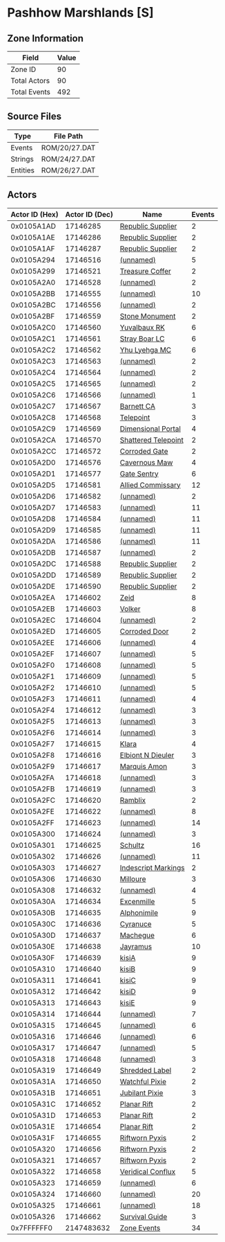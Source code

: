 # Pashhow Marshlands [S]

## Zone Information

| Field        |   Value |
|--------------|---------|
| Zone ID      |      90 |
| Total Actors |      90 |
| Total Events |     492 |

## Source Files

| Type     | File Path     |
|----------|---------------|
| Events   | ROM/20/27.DAT |
| Strings  | ROM/24/27.DAT |
| Entities | ROM/26/27.DAT |

## Actors

| Actor ID (Hex)   |   Actor ID (Dec) | Name                                                           |   Events |
|------------------|------------------|----------------------------------------------------------------|----------|
| 0x0105A1AD       |         17146285 | [Republic Supplier](./17146285%20-%20Republic%20Supplier/)     |        2 |
| 0x0105A1AE       |         17146286 | [Republic Supplier](./17146286%20-%20Republic%20Supplier/)     |        2 |
| 0x0105A1AF       |         17146287 | [Republic Supplier](./17146287%20-%20Republic%20Supplier/)     |        2 |
| 0x0105A294       |         17146516 | [(unnamed)](./17146516/)                                       |        5 |
| 0x0105A299       |         17146521 | [Treasure Coffer](./17146521%20-%20Treasure%20Coffer/)         |        2 |
| 0x0105A2A0       |         17146528 | [(unnamed)](./17146528/)                                       |        2 |
| 0x0105A2BB       |         17146555 | [(unnamed)](./17146555/)                                       |       10 |
| 0x0105A2BC       |         17146556 | [(unnamed)](./17146556/)                                       |        2 |
| 0x0105A2BF       |         17146559 | [Stone Monument](./17146559%20-%20Stone%20Monument/)           |        2 |
| 0x0105A2C0       |         17146560 | [Yuvalbaux RK](./17146560%20-%20Yuvalbaux%20RK/)               |        6 |
| 0x0105A2C1       |         17146561 | [Stray Boar LC](./17146561%20-%20Stray%20Boar%20LC/)           |        6 |
| 0x0105A2C2       |         17146562 | [Yhu Lyehga MC](./17146562%20-%20Yhu%20Lyehga%20MC/)           |        6 |
| 0x0105A2C3       |         17146563 | [(unnamed)](./17146563/)                                       |        2 |
| 0x0105A2C4       |         17146564 | [(unnamed)](./17146564/)                                       |        2 |
| 0x0105A2C5       |         17146565 | [(unnamed)](./17146565/)                                       |        2 |
| 0x0105A2C6       |         17146566 | [(unnamed)](./17146566/)                                       |        1 |
| 0x0105A2C7       |         17146567 | [Barnett CA](./17146567%20-%20Barnett%20CA/)                   |        3 |
| 0x0105A2C8       |         17146568 | [Telepoint](./17146568%20-%20Telepoint/)                       |        3 |
| 0x0105A2C9       |         17146569 | [Dimensional Portal](./17146569%20-%20Dimensional%20Portal/)   |        4 |
| 0x0105A2CA       |         17146570 | [Shattered Telepoint](./17146570%20-%20Shattered%20Telepoint/) |        2 |
| 0x0105A2CC       |         17146572 | [Corroded Gate](./17146572%20-%20Corroded%20Gate/)             |        2 |
| 0x0105A2D0       |         17146576 | [Cavernous Maw](./17146576%20-%20Cavernous%20Maw/)             |        4 |
| 0x0105A2D1       |         17146577 | [Gate Sentry](./17146577%20-%20Gate%20Sentry/)                 |        6 |
| 0x0105A2D5       |         17146581 | [Allied Commissary](./17146581%20-%20Allied%20Commissary/)     |       12 |
| 0x0105A2D6       |         17146582 | [(unnamed)](./17146582/)                                       |        2 |
| 0x0105A2D7       |         17146583 | [(unnamed)](./17146583/)                                       |       11 |
| 0x0105A2D8       |         17146584 | [(unnamed)](./17146584/)                                       |       11 |
| 0x0105A2D9       |         17146585 | [(unnamed)](./17146585/)                                       |       11 |
| 0x0105A2DA       |         17146586 | [(unnamed)](./17146586/)                                       |       11 |
| 0x0105A2DB       |         17146587 | [(unnamed)](./17146587/)                                       |        2 |
| 0x0105A2DC       |         17146588 | [Republic Supplier](./17146588%20-%20Republic%20Supplier/)     |        2 |
| 0x0105A2DD       |         17146589 | [Republic Supplier](./17146589%20-%20Republic%20Supplier/)     |        2 |
| 0x0105A2DE       |         17146590 | [Republic Supplier](./17146590%20-%20Republic%20Supplier/)     |        2 |
| 0x0105A2EA       |         17146602 | [Zeid](./17146602%20-%20Zeid/)                                 |        8 |
| 0x0105A2EB       |         17146603 | [Volker](./17146603%20-%20Volker/)                             |        8 |
| 0x0105A2EC       |         17146604 | [(unnamed)](./17146604/)                                       |        2 |
| 0x0105A2ED       |         17146605 | [Corroded Door](./17146605%20-%20Corroded%20Door/)             |        2 |
| 0x0105A2EE       |         17146606 | [(unnamed)](./17146606/)                                       |        4 |
| 0x0105A2EF       |         17146607 | [(unnamed)](./17146607/)                                       |        5 |
| 0x0105A2F0       |         17146608 | [(unnamed)](./17146608/)                                       |        5 |
| 0x0105A2F1       |         17146609 | [(unnamed)](./17146609/)                                       |        5 |
| 0x0105A2F2       |         17146610 | [(unnamed)](./17146610/)                                       |        5 |
| 0x0105A2F3       |         17146611 | [(unnamed)](./17146611/)                                       |        4 |
| 0x0105A2F4       |         17146612 | [(unnamed)](./17146612/)                                       |        3 |
| 0x0105A2F5       |         17146613 | [(unnamed)](./17146613/)                                       |        3 |
| 0x0105A2F6       |         17146614 | [(unnamed)](./17146614/)                                       |        3 |
| 0x0105A2F7       |         17146615 | [Klara](./17146615%20-%20Klara/)                               |        4 |
| 0x0105A2F8       |         17146616 | [Elbiont N Dieuler](./17146616%20-%20Elbiont%20N%20Dieuler/)   |        3 |
| 0x0105A2F9       |         17146617 | [Marquis Amon](./17146617%20-%20Marquis%20Amon/)               |        3 |
| 0x0105A2FA       |         17146618 | [(unnamed)](./17146618/)                                       |        3 |
| 0x0105A2FB       |         17146619 | [(unnamed)](./17146619/)                                       |        3 |
| 0x0105A2FC       |         17146620 | [Ramblix](./17146620%20-%20Ramblix/)                           |        2 |
| 0x0105A2FE       |         17146622 | [(unnamed)](./17146622/)                                       |        8 |
| 0x0105A2FF       |         17146623 | [(unnamed)](./17146623/)                                       |       14 |
| 0x0105A300       |         17146624 | [(unnamed)](./17146624/)                                       |        3 |
| 0x0105A301       |         17146625 | [Schultz](./17146625%20-%20Schultz/)                           |       16 |
| 0x0105A302       |         17146626 | [(unnamed)](./17146626/)                                       |       11 |
| 0x0105A303       |         17146627 | [Indescript Markings](./17146627%20-%20Indescript%20Markings/) |        2 |
| 0x0105A306       |         17146630 | [Milloure](./17146630%20-%20Milloure/)                         |        3 |
| 0x0105A308       |         17146632 | [(unnamed)](./17146632/)                                       |        4 |
| 0x0105A30A       |         17146634 | [Excenmille](./17146634%20-%20Excenmille/)                     |        5 |
| 0x0105A30B       |         17146635 | [Alphonimile](./17146635%20-%20Alphonimile/)                   |        9 |
| 0x0105A30C       |         17146636 | [Cyranuce](./17146636%20-%20Cyranuce/)                         |        5 |
| 0x0105A30D       |         17146637 | [Machegue](./17146637%20-%20Machegue/)                         |        6 |
| 0x0105A30E       |         17146638 | [Jayramus](./17146638%20-%20Jayramus/)                         |       10 |
| 0x0105A30F       |         17146639 | [kisiA](./17146639%20-%20kisiA/)                               |        9 |
| 0x0105A310       |         17146640 | [kisiB](./17146640%20-%20kisiB/)                               |        9 |
| 0x0105A311       |         17146641 | [kisiC](./17146641%20-%20kisiC/)                               |        9 |
| 0x0105A312       |         17146642 | [kisiD](./17146642%20-%20kisiD/)                               |        9 |
| 0x0105A313       |         17146643 | [kisiE](./17146643%20-%20kisiE/)                               |        9 |
| 0x0105A314       |         17146644 | [(unnamed)](./17146644/)                                       |        7 |
| 0x0105A315       |         17146645 | [(unnamed)](./17146645/)                                       |        6 |
| 0x0105A316       |         17146646 | [(unnamed)](./17146646/)                                       |        6 |
| 0x0105A317       |         17146647 | [(unnamed)](./17146647/)                                       |        5 |
| 0x0105A318       |         17146648 | [(unnamed)](./17146648/)                                       |        3 |
| 0x0105A319       |         17146649 | [Shredded Label](./17146649%20-%20Shredded%20Label/)           |        2 |
| 0x0105A31A       |         17146650 | [Watchful Pixie](./17146650%20-%20Watchful%20Pixie/)           |        2 |
| 0x0105A31B       |         17146651 | [Jubilant Pixie](./17146651%20-%20Jubilant%20Pixie/)           |        3 |
| 0x0105A31C       |         17146652 | [Planar Rift](./17146652%20-%20Planar%20Rift/)                 |        2 |
| 0x0105A31D       |         17146653 | [Planar Rift](./17146653%20-%20Planar%20Rift/)                 |        2 |
| 0x0105A31E       |         17146654 | [Planar Rift](./17146654%20-%20Planar%20Rift/)                 |        2 |
| 0x0105A31F       |         17146655 | [Riftworn Pyxis](./17146655%20-%20Riftworn%20Pyxis/)           |        2 |
| 0x0105A320       |         17146656 | [Riftworn Pyxis](./17146656%20-%20Riftworn%20Pyxis/)           |        2 |
| 0x0105A321       |         17146657 | [Riftworn Pyxis](./17146657%20-%20Riftworn%20Pyxis/)           |        2 |
| 0x0105A322       |         17146658 | [Veridical Conflux](./17146658%20-%20Veridical%20Conflux/)     |        5 |
| 0x0105A323       |         17146659 | [(unnamed)](./17146659/)                                       |        6 |
| 0x0105A324       |         17146660 | [(unnamed)](./17146660/)                                       |       20 |
| 0x0105A325       |         17146661 | [(unnamed)](./17146661/)                                       |       18 |
| 0x0105A326       |         17146662 | [Survival Guide](./17146662%20-%20Survival%20Guide/)           |        3 |
| 0x7FFFFFF0       |       2147483632 | [Zone Events](./Zone%20Events/)                                |       34 |